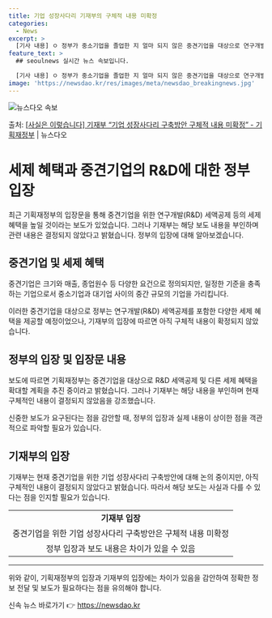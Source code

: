 ```yaml
---
title: 기업 성장사다리 기재부의 구체적 내용 미확정
categories:
  - News
excerpt: >
  [기사 내용] ㅇ 정부가 중소기업을 졸업한 지 얼마 되지 않은 중견기업을 대상으로 연구개발(RD) 세액공제를…
feature_text: >
  ## seoulnews 실시간 뉴스 속보입니다.

  [기사 내용] ㅇ 정부가 중소기업을 졸업한 지 얼마 되지 않은 중견기업을 대상으로 연구개발(RD) 세액공제를…
image: 'https://newsdao.kr/res/images/meta/newsdao_breakingnews.jpg'
---
```


![뉴스다오 속보](https://newsdao.kr/res/images/meta/newsdao_breakingnews.jpg)

<p>출처: <a href="https://newsdao.kr/3843" rel="dofollow">[사실은 이렇습니다] 기재부 “기업 성장사다리 구축방안 구체적 내용 미확정” - 기획재정부</a> | 뉴스다오</p>

<h1>세제 혜택과 중견기업의 R&D에 대한 정부 입장</h1>
<p data-ke-size="size16">최근 기획재정부의 입장문을 통해 중견기업을 위한 연구개발(R&D) 세액공제 등의 세제 혜택을 높일 것이라는 보도가 있었습니다. 그러나 기재부는 해당 보도 내용을 부인하며 관련 내용은 결정되지 않았다고 밝혔습니다. 정부의 입장에 대해 알아보겠습니다.</p>

<h2>중견기업 및 세제 혜택</h2>
<p data-ke-size="size16">중견기업은 크기와 매출, 종업원수 등 다양한 요건으로 정의되지만, 일정한 기준을 충족하는 기업으로서 중소기업과 대기업 사이의 중간 규모의 기업을 가리킵니다.</p>
<p data-ke-size="size16">이러한 중견기업을 대상으로 정부는 연구개발(R&D) 세액공제를 포함한 다양한 세제 혜택을 제공할 예정이었으나, 기재부의 입장에 따르면 아직 구체적 내용이 확정되지 않았습니다.</p>

<h2>정부의 입장 및 입장문 내용</h2>
<p data-ke-size="size16">보도에 따르면 기획재정부는 중견기업을 대상으로 R&D 세액공제 및 다른 세제 혜택을 확대할 계획을 추진 중이라고 밝혔습니다. 그러나 기재부는 해당 내용을 부인하며 현재 구체적인 내용이 결정되지 않았음을 강조했습니다.</p>
<p data-ke-size="size16">신중한 보도가 요구된다는 점을 감안할 때, 정부의 입장과 실제 내용이 상이한 점을 객관적으로 파악할 필요가 있습니다.</p>

<h2>기재부의 입장</h2>
<p data-ke-size="size16">기재부는 현재 중견기업을 위한 기업 성장사다리 구축방안에 대해 논의 중이지만, 아직 구체적인 내용이 결정되지 않았다고 밝혔습니다. 따라서 해당 보도는 사실과 다를 수 있다는 점을 인지할 필요가 있습니다.</p>

<table>
	<tr>
		<td style="text-align: center; height: 17px;"><b>기재부 입장</b></td>
	</tr>
	<tr>
		<td style="text-align: center; height: 17px;">중견기업을 위한 기업 성장사다리 구축방안은 구체적 내용 미확정</td>
	</tr>
	<tr>
		<td style="text-align: center; height: 17px;">정부 입장과 보도 내용은 차이가 있을 수 있음</td>
	</tr>
</table>

<hr>
<p data-ke-size="size16">위와 같이, 기획재정부의 입장과 기재부의 입장에는 차이가 있음을 감안하여 정확한 정보 전달 및 보도가 필요하다는 점을 유의해야 합니다.</p> 

신속 뉴스 바로가기 👉 <a href="https://newsdao.kr" rel="dofollow">https://newsdao.kr</a>


